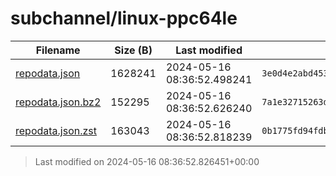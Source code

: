 # subchannel/linux-ppc64le
| Filename | Size (B) | Last modified | SHA256 | MD5 |
|----------|----------|---------------|--------|-----|
| [repodata.json](repodata.json) | 1628241 | 2024-05-16 08:36:52.498241 | `3e0d4e2abd4534831c447747fe2079a0bb2ea0a3ebfc04971a417b5f6071d90c` | `008baedb0e222636e09df3c9d90faa83` |
| [repodata.json.bz2](repodata.json.bz2) | 152295 | 2024-05-16 08:36:52.626240 | `7a1e32715263d359720f1e1c1cf799c630ed313fe526c1931a97d0f2097ca149` | `d3c903831faec8d2c4117e05d9373cac` |
| [repodata.json.zst](repodata.json.zst) | 163043 | 2024-05-16 08:36:52.818239 | `0b1775fd94fdb9bc403b7fd82a78a442ab175134a091a019060f53ada637f203` | `d33c21a0ce5855b64ea35ac740df6a19` |

> Last modified on 2024-05-16 08:36:52.826451+00:00